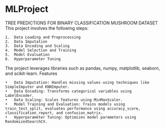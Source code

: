# MLProject
TREE PREDICTIONS FOR BINARY CLASSIFICATION MUSHROOM DATASET
This project involves the following steps:

	1.	Data Loading and Preprocessing
	2.	Data Imputation
	3.	Data Encoding and Scaling
	4.	Model Selection and Training
	5.	Model Evaluation
	6.	Hyperparameter Tuning

The project leverages libraries such as pandas, numpy, matplotlib, seaborn, and scikit-learn.
Features

	•	Data Imputation: Handles missing values using techniques like SimpleImputer and KNNImputer.
	•	Data Encoding: Transforms categorical variables using LabelEncoder.
	•	Data Scaling: Scales features using MinMaxScaler.
	•	Model Training and Evaluation: Trains models using train_test_split, evaluates performance using accuracy_score, classification_report, and confusion_matrix.
	•	Hyperparameter Tuning: Optimizes model parameters using RandomizedSearchCV.

